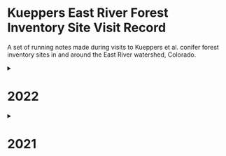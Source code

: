# Kueppers East River Forest Inventory Site Visit Record

A set of running notes made during visits to Kueppers et al. conifer forest inventory sites in and around the East River watershed, Colorado. 

<details>
    <summary>
        <h1>2022</h1>
    </summary>
<p>
    
## 9/24/22
### XX-CAR3
Arrived: NA  
Exited: NA  
Personnel: Worsham  
Sensor data download and maintenance. Even more animal damage than in August. Had to replace a bunch of stuff...  

### SG-SWR1
Arrived: 12:10  
Exited: 13:00  
Personnel: Worsham, Wainwright  
Sensor data download and maintenance. No major changes since June. Replaced jar on one probe due to animal damage, but no issues with sensors themselves.

### SG-NES1
Arrived: 09:50  
Exited: 11:00  
Personnel: Worsham, Wainwright
Sensor data download and maintenance. Replaced several sensors. No major changes since August.

### XX-PLN2
Arrived: 07:45  
Exited: 08:15  
Personnel: Worsham  
Sensor data download and maintenance. Site in good shape. No major changes since June.

## 9/23/22
### ER-APU1
Arrived: 16:25  
Exited: 17:45 
Personnel: Worsham, Wainwright, Wielandt  
Sensor data download and maintenance. Clear day, beautiful. 

## 9/21/2
### SR-PVG1
Arrived: NA  
Exited: NA  
Personnel: Worsham  
Sensor data download and maintenance. Very rainy, cool. No major changes since August. 

### ER-BME1
Arrived: NA  
Exited: NA  
Personnel: Worsham  
Sensor data download and maintenance. HOBO cables destroyed, otherwise OK. Field-spliced HOBO cables. Replaced a few previously removed sensors. 

### ER-APL1
Arrived: 08:00  
Exited: 08:45  
Personnel: Worsham  
Sensor data download and maintenance. Site in good shape. Cool, clear. No additional significant animal damage. Potential re-growth evident on a few severely defoliated trees. 

## 9/16/22
### CC-CVS1
Arrived: NA  
Exited: NA  
Personnel: Worsham  
Sensor data download and maintenance.  

## 9/15/22
### ER-GT1
Arrived: 13:30  
Exited: 14:25  
Personnel: Worsham  
Sensor data download and maintenance. Rainy, cool. T≈10ºC

## 8/17/22
### XX-CAR3
Arrrived: 08:15  
Exited: 11:20  
Personnel: Worsham, Sewanee (4)  
Mortality survey. Rain, fog, drip. T≈60ºF. Animal damage to soil moisture logger. Plugged cables back in. Did not address bent snow probe (D85B15).  

## 8/16/22
### WG-WGM1
Arrived: 15:45  
Exited: 17:50  
Personnel: Worsham, Powell T, Davis B  
Mortality survey. Completed survey in afternoon, in < 2 hours. 

### ER-APL1
Arrived: 08:15  
Exited: 12:50  
Personnel: Worsham, Powell T, Sewanee  
Mortality survey. Complete. Took B cores from 5 trees. 

## 8/15/22
### CC-CVN1
Personnel: Powell T, Sewanee  
Mortality survey. Finished about 1/3 and descended for lightning storm. 

### CC-EMN1
Personnel: Powell T, Sewanee  
Mortality survey. Complete.

## 8/14/22
### CC-CVS1
Personnel: Powell T, Sewanee  
Mortality survey. Complete.

### CC-CVN2
Personnel: Powell T, Sewanee  
Mortality survey. Complete. 

## 8/12/22
### SG-NES1
Personnel: Powell T, Sewanee  
Mortality survey. Complete.

### SG-NES2
Personnel: Powell T, Sewanee  
Mortality survey. Complete. 

### SG-NWS1
Personnel: Powell T, Sewanee  
Completed site installation and first census. Geotagged corners.

## 8/11/22
### SG-NWS1
Arrived: 09:15  
Exited: 13:10  
Personnel: Worsham, Powell T, Powell MT, Sewanee  
Installation and first census. Very dense site. Cool, moderate moisture in morning. Did not complete. Storm built quickly in afternoon, and we descended in a hurry amid frequent lightning and thunder. 

### SG-NES1
Arrived: 11:20  
Exited: 11:40  
Personnel: Worsham  
Sensor maintenance. Reinstalled and relaunched HOBO air T/RH sensor using new mount.

## 8/10/22
### ER-APL1
Arrived: 13:20  
Exited: 15:55  
Personnel: Worsham, Powell MT, Ramsey  
Mortality survey. Partway through the first lane, Worsham started doing smaller trees on his own and recording notes in field notebook 2022-1. This covered trees with tag numbers 6304+. Light rain and some hail. Thunder. Left before finishing second lane. 

### SR-PVG1
Arrived: 08:20  
Exited: 10:45  
Personnel: Worsham, Powell MT, Ramsey
Mortality survey and sensor maintenance. Site was damp, as usual. Coral fungus and devil's fingers fruiting. Finished mortality survey quickly, as there were only about 80 trees. 

## 8/9/22
### XX-FAR1
Arrived: 09:45   
Exited: 16:00  
Personnel: Worsham, Powell MT, Sewanee (5)  
Installation and first census. About 300 trees, so moderately dense. In the upper left corner of the plot are a lot of dense pines. Otherwise clumpy. Sparse understory, and mostly fir in the smaller age classes. Somewhat dry site, lying on a local nose just above a small intermittent drainage, which was dry today. At landscape scale, the site is somewhat concave. 

### ER-BME3
Arrived: NA  
Exited: NA  
Personnel: Powell T, Sewanee (2)  
Installation and first census. Two students went to finish BME3 with Powell T. Others went to XX-FAR1. Completed inventory.

## 8/8/22
### ER-BME3
Arrived: 14:20  
Exited: 17:30  
Personnel: Powell T, Worsham, Powell MT, Sewanee (7)  
Installation and first census. Split the 10-person crew up. Three went to ER-BME3 (Powell T leading) while the rest stayed in ER-BME1 for mortality survey (Worsham leading). Installed site. Site is of moderate density and moderate moisture. Canopy is closely packed and stand is mixed age. Saw snowshoe hare. 

### ER-BME1
Arrived: 09:45  
Exited: 13:40  
Personnel: Powell T, Worsham, Powell MT, Sewanee (5)  
Mortality survey and coring. Split the 10-person crew up. Three went to ER-BME3 (Powell T leading) while the rest stayed in ER-BME1 for mortality survey (Worsham leading). Completed mortality survey in 4 hours. A couple of trees were difficult to find. Seems like a relatively low mortality rate, compared to some others we've seen. Took cores from 5 fir and 4 spruce, randomly sampled, for B cores in this series. 

## 8/7/22
### ER-GT1
Arrived: NA  
Exited: NA  
Personnel: Powell T, Powell MT, Worsham, Sewanee  
Mortality survey and coring. First plot with 7-student Sewanee crew, plus T and MT Powell. Worsham arrived from Denver a few hours after the crew started. Took cores from 5 fir and 4 spruce, randomly sampled, for B cores in this series. Inspected sensors and found damage to FC5299. 

## 7/22/22
### ER-BME3
Arrived: 09:20  
Exited: 11:10  
Personnel: Kueppers, Worsham  
Installed plot corners for inventory in August. 

## 7/19/22
### SG-NES1
Arrived: 09:45  
Exited: 13:30  
Personnel: Worsham, Henderson A, Peterson A  
Coring. No major changes in site since July. Very warm and dry. T=75ºF. Understory lush, snow gone. Less than 5% cloud cover at arrival and clear through day. Removed broken snow DTP array.

## 7/17/22
### ER-APU1
Arrived: NA  
Exited: NA  
Personnel: Worsham, Henderson A, Peterson A   
Coring. No major changes in site since June. Warm, windy and dry. All cores taken within plot boundaries.

## 7/14/22
### XX-CAR3
Arrived: 09:15  
Exited: 14:00  
Personnel: Worsham, Henderson A  
Coring. Dry site. 50% cloud cover at arrival, but clearing. Storms at 13:30. No major changes in site since June. T=70ºF. Had to go outside the plot boundaries for several ABLA and did not get a full 20. Additional trees located along N and W edges within 10 m of plot boundary. 

## 7/13/22
### SR-PVG1
Arrived: NA  
Exited: NA  
Personnel: Worsham, Kaufman E  
Coring. Site dry. Storms toward noon. Had to go outside plot boundaries for several trees. Additional trees located along N edge within 10 m of plot boundary, except 8682 at NE corner and 8688, just W of NW corner. Removed broken snow probe (D0E2CF) and broken soil probe (F69C60).

### CC-CVS1
Arrived: 08:50  
Exited: 11:00  
Personnel: Worsham, Kaufman E  
Coring. Clear morning. T≈60ºF. Site damp at arrival. Sampled out-of-plot (OOP) trees. Additional trees located along N and E edges within 10 m of plot boundary. Tagged and measured DBH, CII, canopy position for new OOP trees.

## 7/12/22
### CC-CVS1
Arrived: 09:30  
Exited: 15:45  
Personnel: Worsham  
Coring. Cored all possible trees within CC-CVS1 plot boundaries. Still need to core 9 ABLA outside plot. For a timing benchmark, was able to take A and B cores from 24 trees in 6 hours. Removed dead soil probe CD187B.

## 7/11/22
### CC-CVS1
Arrived: 13:30  
Exited: 15:30  
Personnel: Worsham  
Coring. Sampled A and B cores from 7 trees. Will likely need to sample ABLA out of plot (OOP), as there just aren't very many canopy ABLA within bounds. 

### Research Meadow
Personnel: Worsham  
Practice coring in research meadow trees. Key lessons: (1) measure sapwood depth before putting core in straw... (2) try to keep the borer vertically perpendicular to the growth angle of the tree for most accurate ring-widths.

## 6/16/22
### CC-CVS1
Arrived: 07:55  
Exited: 09:30  
Personnel: Worsham  
Sensor data download and maintenance. Took gland-to-ground and other measurements for all sensors. 

## 6/15/22
### SG-SWR1
Personnel: Worsham, Kueppers, Fauteux  
Relaunched HOBO air T/RH logger, having forgotten to do so on 6/9/21. Sampling begins at 13:00. 

### SG-NES1
Arrived: 11:10  
Exited: 11:55  
Personnel: Worsham, Kueppers  
Sensor data download and maintenance. Site mostly dry. Still some snow covering soil sensors, so did not get full GTG measurements, though all data were retrievable. 

### SG-NWS1
Arrived: NA  
Exited: NA  
Personnel: Worsham, Kueppers, Fauteux  
Site installation. Set up 4 corners for inventory in August. Did not take GPS readings. Need to do so in August. Site sits a few hundred m beyond the summit of Snodgrass and is QUITE DENSE and uneven-aged. Mild slope, a few snow-maintained gaps, fairly dry WNW facing site. Lots of ABLA and even more PIEN in understory. No PICO evident. Temperature is remarkably cool (T≈40ºF), compared to other aspects on Snodgrass, with <5% snow evident, despite much more remaining on N aspects near summit. Likely has had a short growing season historically, but now longer, as suggested by the abundance of seedlings and saplings and relatively short-statured older trees. Patchy ground cover is primarily *Vaccinium myrtillus*.

## 6/14/22
### ER-APU1  
Arrived: 10:40  
Exited: 12:30  
Personnel: Worsham, Fauteux  
Sensor data download and maintenance. Approach was very difficult for Fauteux. Took over 2 hours to access site, and scrambling was quite uncomfortable. Keep in mind for research assistants with limited experience in mountain terrain in future. 

## 6/13/22
### SR-PVG1
Arrived: NA  
Exited: NA  
Personnel: Worsham, Fauteux  

Sensor data download and maintenance. Site somewhat moist. 30% snow in plot, but no snow in contact with sensors. Lots of deadfall, likely more than in 2021. Very little ground cover, perhaps because of cattle grazing in summer/fall 2021. Sensor site in very poor condition. See maintenance records for details. 

### XX-PLN2
Arrived: 09:00 
Exited: 10:40 
Personnel: Worsham, Fateux  

Sensor data download and maintenance. Site is generally in good shape. No bends or warps on the DTP probes. Soil looks very dry. Clear day, but somewhat smoky/hazy and light wind. 

## 6/12/22
### XX-FAR1
Arrived: 07:30  
Exited: 10:00  
Personnel: Worsham, Kueppers, Fauteux  
Site installation at higher of two potential Brush Creek sites. Actually in Farris Creek drainage, so will name accordingly. It's a unique looking site. The surrounding area is some mature PIEN/ABLA but a lot of PICO interspersed. Nearby there are exclusive PICO stands and some past char still evident on deadfall and a few standing dead stems, suggesting a stand-clearing fire within the last century or so. Site itself is heavy on PICO. The slope is gentle, 5-10%, and the site is NW facing. Understory is sparse but LOTS of PIEN seedlings and saplings. Not much PIEN in the canopy, it appears, but much ABLA. E corner abuts a deep, likely intermittent drainage with some surface flow on 6/12/22. Soil is shallow, and there is abundant deadfall, especially to the N and W of the plot, including some large dead within the plot bounds. 

## 6/11/22
### ER-BME3
Arrived: NA  
Exited: NA  
Personnel: Worsham, Kueppers, Fauteux  
Site installation at third Baldy East site. Found viable site about 10 m E of original proposed plot. Still a lot of snow on the ground, so couldn't finalize corners. Will need to return to set corners in July. Used a red handkerchief for flagging. Put in 2 corner stakes where soil was exposed and geotagged all proposed corner locations, but will need to update geotags once corners are adjusted for slope and finalized. Slope angle is mild and the site faces approximately E, to the extent it has an aspect at all. Small bump or drop near center, parallel to slope. May just be a buried tree, but may want to reevaluate site for suitability after snowmelt. That soil which is exposed is very rocky, but hard to assess understory and ground cover. Need to look out for standing water and drainage after melt. PIEN and ABLA dominate the canopy in apparently equal numbers. This is a mature stand. 

### ER-BME1
Arrived: NA  
Exited: NA  
Personnel: Worsham, Kueppers, Fauteux  
Sensor data download and maintenance. Site in bad shape. See maintenance record for details.

## 6/10/22
### XX-CAR3
Personnel: Worsham, Fauteux  
Sensor data download and maintenance. Site is QUITE dry already. 0% snow. No significant mortality change. Ground cover full, extensive, green. Clear morning, T≈10ºC. Sensor site in good shape. 

### Red Mountain 1
Personnel: Worsham, Fauteux  
Scouting. Drive is 50 min + PAST the Carbon TH beyond Ohio Pass. Road is impassable approx. 3 miles from TH. Didn't attempt hike for time. Not a feasible site due to access time and constraints. 

### ER-APL1
Arrived: 14:15  
Exited: 15:00  
Personnel: Worsham  
Sensor data download and maintenance. Lots of deadfall in plot, far more than last year, probably owing to winter and spring winds. Site very damp, as usual. 10% snow. Slightly windy. T≈15ºC. 60% cloud cover. Probes and infrastructure all seem in good shape.

## 6/9/22
### Snodgrass NW Slope 1
Personnel: Worsham  
Scouting. Decent site. Gentle slope. PIEN/ABLA dominated, with lots of short-statured mature trees and dense seedlings/saplings. Some logging evidence between summit and site. Lots of deadfall. Not much exposed, visible rock. NW aspect. Ground cover herbaceous, sparse. 20-30% snow cover.

### SG-NES1
Arrived: 09:45
Exited: 11:00
Personnel: Worsham, Fauteux  
Sensor data download and maintenance. Sensor site somewhat damaged by snow. See sensor maintenance record for details. 

## 6/8/22
### ER-GT1
Arrived: 16:40  
Exited: 18:20  
Personnel: Worsham, Fauteux  
Sensor data download and maintenance. 10-15% snow cover, damp soil. Clear sky. T≈20ºC. Mortality extensive but seems similar to that in 2021. See sensor maintenance record for details. 
</p>
</details>

<details>
    <summary>
        <h1>2021</h1>
    </summary>
<p>

## 10/8/21
### CC-CVS1
Arrived: NA  
Exited: NA  
Personnel: Worsham, Dafflon, Wielandt  
Sensor data download and inspection. Soil moisture infrastructure OK. Also installed snow and soil DTP probes and HOBO air T/RH sensor.

### ER-APU1
Arrived: NA  
Exited: NA  
Personnel: Worsham, Dafflon, Wielandt  
Sensor data download and inspection. Soil moisture infrastructure OK. Also installed snow and soil DTP probes and HOBO air T/RH sensor.

### ER-GT1
Arrived: NA  
Exited: NA  
Personnel: Worsham, Dafflon, Wielandt  
Installed snow and soil DTP probes. 

### SR-PVG1
Arrived: NA  
Exited: NA  
Personnel: Worsham, Dafflon, Wielandt 
Sensor data download and inspection. Soil moisture infrastructure OK. Also installed snow and soil DTP probes and HOBO air T/RH sensor.

## 10/6/21
### ER-BME1
Arrived: 11:45  
Exited: 13:00  
Personnel: Worsham, Dafflon, Wang  
Sensor data download and inspection. Soil moisture infrastructure OK. Also installed snow and soil DTP probes and HOBO air T/RH sensor.

## 10/5/21
### ER-GT1
Arrived: 13:25  
Exited: 17:00  
Personnel: Worsham  
Sensor data download and inspection. Soil moisture infrastructure OK.  

## 08/13/21
### CC-CVS1
Arrived: NA  
Exited: 10:00  
Personnel: Worsham  
Sensor installation. Completed. 

## 08/12/21
### CC-CVS1
Arrived: NA  
Exited: NA  
Personnel: Worsham, Hinojo-Hinojo  
Sensor installation. Didn't quite finish due to time constraints. 

## 08/05/21
### XX-PLN2
Arrived: NA  
Exited: 12:30  
Personnel: Worsham, Katz, Elliott  
Sensor installation. Complete. Saw bear scat with plastic bag and trail mix in it. 

## 08/05/2021
### SR-PVG1
Arrived: NA    
Exited: 17:25  
Personnel: Worsham, Katz, Elliott  
Sensor installation. Complete.

## 07/28/2021
### ER-APU1
Arrived: NA  
Exited: 13:30  
Personnel: Worsham, Katz, Elliott  
Sensor installation. Complete.

## 07/23/21
### ER-GT1
Arrived: NA  
Exited: 12:00  
Personnel: Kueppers, Katz, Elliott  
Sensor installation. Complete.

## 07/20/21
Arrived: NA  
Exited: NA  
Personnel: Worsham, Katz, Elliott  
Sensor location measurements and first census.

## 07/16/21
### XX-CAR3
Arrived: NA  
Exited: 19:00  
Personnel: Worsham, Katz  
Sensor installation. Complete. Inventory site installation: will return for census.

## 07/15/2021
### SG-NES1
Arrived: NA  
Exited: 19:00  
Personnel: Worsham, Katz, Elliott  
Sensor installation. Complete.

## 06/24/21
### ER-BME1
Arrived: NA  
Exited: 10:40  
Personnel: Kueppers, Worsham, Katz, Elliott  
Sensor installation. Complete. 

## 06/23/21
### ER-APL1
Arrived: NA  
Exited: 14:35  
Personnel: Worsham, Kueppers, Katz, Elliott
Sensor installation. Complete. 

## 06/08/21
### SG-SWR1
Arrived: NA  
Exited: 13:20  
Personnel: Dafflon, Worsham, Katz  
First sensor installation. Complete.
</p>
</details>